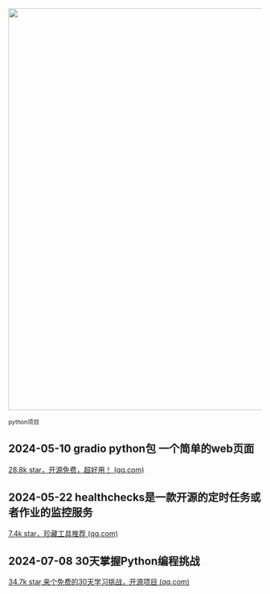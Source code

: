 
<img src="https://img.picui.cn/free/2024/10/15/670e07de8c1a1.png" width="800" />  

<small>python项目</small>

## 2024-05-10 gradio  python包 一个简单的web页面

[​28.8k star，开源免费，超好用！ (qq.com)](https://mp.weixin.qq.com/s?__biz=MzU4MjY3Mzc3OQ==&mid=2247491201&idx=1&sn=793bbf92b2d7fbce1d6f65887a53ba16&chksm=fdb5ea9dcac2638ba72d01070ff86ef9ebe344dd555a9eba673aac06717ffb2854d4acad19b4&token=530396526&lang=zh_CN#rd)

## 2024-05-22 healthchecks是一款开源的定时任务或者作业的监控服务

[7.4k star，珍藏工具推荐 (qq.com)](https://mp.weixin.qq.com/s?__biz=MzU4MjY3Mzc3OQ==&mid=2247491443&idx=1&sn=f4839691a9ddae9f986c437ed25201a4&chksm=fdb5eb6fcac26279605e05439c6557d6957d9a915ea9d7e7f8a3438679fa77225b750736a7b6&token=530396526&lang=zh_CN#rd)

## 2024-07-08 **30天掌握Python编程挑战**

[34.7k star,来个免费的30天学习挑战，开源项目 (qq.com)](https://mp.weixin.qq.com/s?__biz=MzU4MjY3Mzc3OQ==&mid=2247492201&idx=1&sn=7a9ad180c0262cf0af5f71cb768b6ff1&chksm=fdb61675cac19f63c94af1f9f6f405e233e270a5f9c10d50d8cbd008b1b3d608c129d5a59d5b&token=1387101140&lang=zh_CN#rd)
